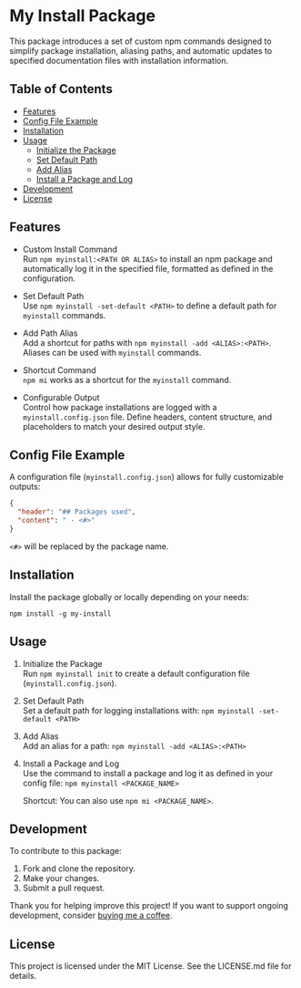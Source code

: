 # My Install Package

This package introduces a set of custom npm commands designed to simplify package installation, aliasing paths, and automatic updates to specified documentation files with installation information.

## Table of Contents

- [Features](#features)
- [Config File Example](#config-file-example)
- [Installation](#installation)
- [Usage](#usage)
  - [Initialize the Package](#1-initialize-the-package)
  - [Set Default Path](#2-set-default-path)
  - [Add Alias](#3-add-alias)
  - [Install a Package and Log](#4-install-a-package-and-log)
- [Development](#development)
- [License](#license)

## Features

- Custom Install Command  
  Run `npm myinstall:<PATH OR ALIAS>` to install an npm package and automatically log it in the specified file, formatted as defined in the configuration.

- Set Default Path  
  Use `npm myinstall -set-default <PATH>` to define a default path for `myinstall` commands.

- Add Path Alias  
  Add a shortcut for paths with `npm myinstall -add <ALIAS>:<PATH>`. Aliases can be used with `myinstall` commands.

- Shortcut Command  
  `npm mi` works as a shortcut for the `myinstall` command.

- Configurable Output  
  Control how package installations are logged with a `myinstall.config.json` file. Define headers, content structure, and placeholders to match your desired output style.

## Config File Example

A configuration file (`myinstall.config.json`) allows for fully customizable outputs:

```json
{
  "header": "## Packages used",
  "content": " - <#>"
}
```

`<#>` will be replaced by the package name.

## Installation

Install the package globally or locally depending on your needs:

`npm install -g my-install`

## Usage

1. Initialize the Package  
   Run `npm myinstall init` to create a default configuration file (`myinstall.config.json`).

2. Set Default Path  
   Set a default path for logging installations with:
   `npm myinstall -set-default <PATH>`

3. Add Alias  
   Add an alias for a path:
   `npm myinstall -add <ALIAS>:<PATH>`

4. Install a Package and Log  
   Use the command to install a package and log it as defined in your config file:
   `npm myinstall <PACKAGE_NAME>`

   Shortcut: You can also use `npm mi <PACKAGE_NAME>`.

## Development

To contribute to this package:

1. Fork and clone the repository.
2. Make your changes.
3. Submit a pull request.

Thank you for helping improve this project! If you want to support ongoing development, consider [buying me a coffee](https://buymeacoffee.com/myapps353).

## License

This project is licensed under the MIT License. See the LICENSE.md file for details.
